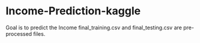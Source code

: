 # Income-Prediction-kaggle
Goal is to predict the Income 
final_training.csv and final_testing.csv are pre-processed files.
